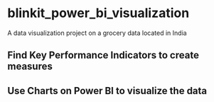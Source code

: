 # blinkit_power_bi_visualization
A data visualization project on a grocery data located in India
## Find Key Performance Indicators to create measures
## Use Charts on Power BI to visualize the data
